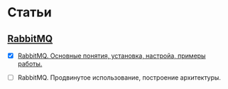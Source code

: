 # Статьи

## [RabbitMQ](/chapter1.md)

* [x] [RabbitMQ. Основные понятия, установка, настройа, примеры работы.](/chapter1/osnovnie-ponyatiya-i-bazovie-primeri.md)
* [ ] RabbitMQ. Продвинутое использование, построение архитектуры.



